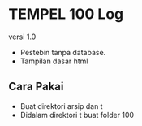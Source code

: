 # TEMPEL 100 Log
versi 1.0
 - Pestebin tanpa database.
 - Tampilan dasar html

## Cara Pakai
 - Buat direktori arsip dan t
 - Didalam direktori t buat folder 100
